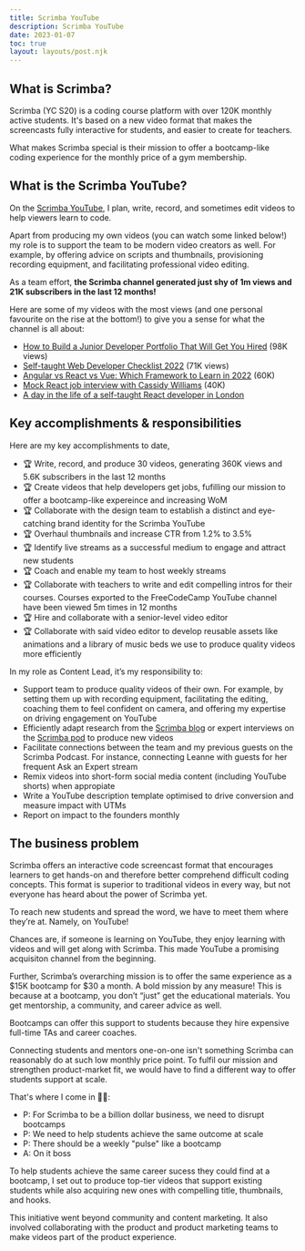```yaml
---
title: Scrimba YouTube
description: Scrimba YouTube
date: 2023-01-07
toc: true
layout: layouts/post.njk
---
```


## What is Scrimba?
Scrimba (YC S20) is a coding course platform with over 120K monthly active students. It's based on a new video format that makes the screencasts fully interactive for students, and easier to create for teachers.

What makes Scrimba special is their mission to offer a bootcamp-like coding experience for the monthly price of a gym membership.

## What is the Scrimba YouTube?
On the [Scrimba YouTube](https://www.youtube.com/c/scrimba), I plan, write, record, and sometimes edit videos to help viewers learn to code. 

Apart from producing my own videos (you can watch some linked below!) my role is to support the team to be modern video creators as well.  For example, by offering advice on scripts and thumbnails, provisioning recording equipment, and facilitating professional video editing. 

As a team effort, **the Scrimba channel generated just shy of 1m views and 21K subscribers in the last 12 months!**

Here are some of my videos with the most views (and one personal favourite on the rise at the bottom!) to give you a sense for what the channel is all about:

- [How to Build a Junior Developer Portfolio That Will Get You Hired](https://www.youtube.com/watch?v=9eMp8l4WEpE) (98K views)
- [Self-taught Web Developer Checklist 2022](https://www.youtube.com/watch?v=p1zJExpDvxs) (71K views)
- [Angular vs React vs Vue: Which Framework to Learn in 2022](https://www.youtube.com/watch?v=T2uKprwHHXU) (60K)
- [Mock React job interview with Cassidy Williams](https://www.youtube.com/watch?v=ZV373VaS4UM) (40K)
- [A day in the life of a self-taught React developer in London](https://www.youtube.com/watch?v=BZBXoU-pHoo)


## Key accomplishments & responsibilities
Here are my key accomplishments to date,

- 🏆 Write, record, and produce 30 videos, generating 360K views and 5.6K subscribers in the last 12 months
- 🏆 Create videos that help developers get jobs, fufilling our mission to offer a bootcamp-like expereince and increasing WoM
- 🏆 ​​Collaborate with the design team to establish a distinct and eye-catching brand identity for the Scrimba YouTube 
- 🏆 Overhaul thumbnails and increase CTR from 1.2% to 3.5%
- 🏆 Identify live streams as a successful medium to engage and attract new students
- 🏆 Coach and enable my team to host weekly streams
- 🏆 Collaborate with teachers to write and edit compelling intros for their courses. Courses exported to the FreeCodeCamp YouTube channel have been viewed 5m times in 12 months
- 🏆 Hire and collaborate with a senior-level video editor
- 🏆 Collaborate with said video editor to develop reusable assets like animations and a library of music beds we use to produce quality videos more efficiently


In my role as Content Lead, it’s my responsibility to:

- Support team to produce quality videos of their own. For example, by setting them up with recording equipment, facilitating the editing, coaching them to feel confident on camera, and offering my expertise on driving engagement on YouTube
- Efficiently adapt research from the [Scrimba blog](/works/scrimba-blog) or expert interviews on the [Scrimba pod](/works/scrimba-pod) to produce new videos
- Facilitate connections between the team and my previous guests on the Scrimba Podcast. For instance, connecting Leanne with guests for her frequent Ask an Expert stream
- Remix videos into short-form social media content (including YouTube shorts) when appropiate
- Write a YouTube description template optimised to drive conversion and measure impact with UTMs
- Report on impact to the founders monthly


## The business problem

Scrimba offers an interactive code screencast format that encourages learners to get hands-on and therefore better comprehend difficult coding concepts. This format is superior to traditional videos in every way, but not everyone has heard about the power of Scrimba yet. 

To reach new students and spread the word, we have to meet them where they’re at. Namely, on YouTube! 

Chances are, if someone is learning on YouTube, they enjoy learning with videos and will get along with Scrimba. This made YouTube a promising acquisiton channel from the beginning.

Further, Scrimba’s overarching mission is to offer the same experience as a $15K bootcamp for $30 a month. A bold mission by any measure! This is because at  a bootcamp, you don’t “just” get the educational materials. You get mentorship, a community, and career advice as well. 

Bootcamps can offer this support to students because they hire expensive full-time TAs and career coaches. 

Connecting students and mentors one-on-one isn't something Scrimba can reasonably do at such low monthly price point. To fulfil our mission and strengthen product-market fit, we would have to find a different way to offer students support at scale.

That's where I come in 🙋🏻:

- P: For Scrimba to be a billion dollar business, we need to disrupt bootcamps
- P: We need to help students achieve the same outcome at scale
- P: There should be a weekly "pulse" like a bootcamp 
- A: On it boss

To help students achieve the same career sucess they could find at a bootcamp, I set out to produce top-tier videos that support existing students while also acquiring new ones with compelling title, thumbnails, and hooks. 

This initiative went beyond community and content marketing. It also involved collaborating with the product and product marketing teams to make videos part of the product experience.
